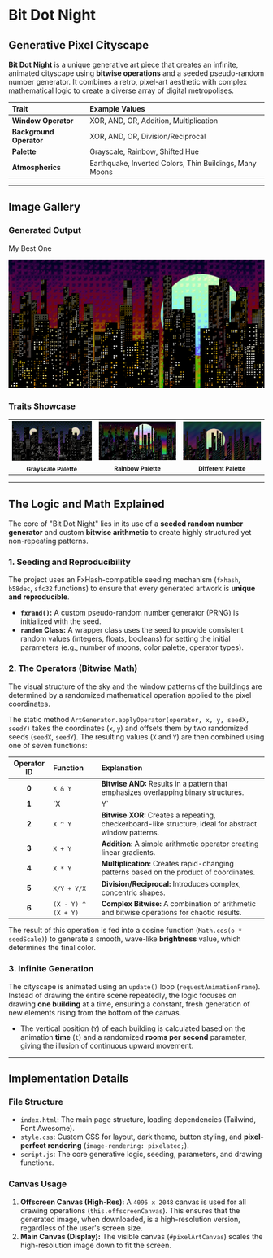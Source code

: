 # Bit Dot Night

## Generative Pixel Cityscape

**Bit Dot Night** is a unique generative art piece that creates an infinite, animated cityscape using **bitwise operations** and a seeded pseudo-random number generator. It combines a retro, pixel-art aesthetic with complex mathematical logic to create a diverse array of digital metropolises.

| Trait | Example Values |
| :--- | :--- |
| **Window Operator** | XOR, AND, OR, Addition, Multiplication |
| **Background Operator**| XOR, AND, OR, Division/Reciprocal |
| **Palette** | Grayscale, Rainbow, Shifted Hue |
| **Atmospherics** | Earthquake, Inverted Colors, Thin Buildings, Many Moons |

---

## Image Gallery

### Generated Output

My Best One

![My Best Generation](bit-dot-city-20250713-201426.png)

### Traits Showcase

<table width="100%">
  <tr>
    <td align="center">
      <img src="bit-dot-city-20250713-200212.png" alt="Grayscale City Trait" width="250"/>
      <br>
      <sub><b>Grayscale Palette</b></sub>
    </td>
    <td align="center">
      <img src="bit-dot-city-20250713-201438.png" alt="Grayscale City Trait" width="250"/>
      <br>
      <sub><b>Rainbow Palette</b></sub>
    </td>
    <td align="center">
      <img src="bit-dot-city-20250713-200218.png" alt="Grayscale City Trait" width="250"/>
      <br>
      <sub><b>Different Palette</b></sub>
    </td>
  </tr>
</table>

---

## The Logic and Math Explained

The core of "Bit Dot Night" lies in its use of a **seeded random number generator** and custom **bitwise arithmetic** to create highly structured yet non-repeating patterns.

### 1. Seeding and Reproducibility

The project uses an FxHash-compatible seeding mechanism (`fxhash`, `b58dec`, `sfc32` functions) to ensure that every generated artwork is **unique and reproducible**.

* **`fxrand()`:** A custom pseudo-random number generator (PRNG) is initialized with the seed.
* **`random` Class:** A wrapper class uses the seed to provide consistent random values (integers, floats, booleans) for setting the initial parameters (e.g., number of moons, color palette, operator types).

### 2. The Operators (Bitwise Math)

The visual structure of the sky and the window patterns of the buildings are determined by a randomized mathematical operation applied to the pixel coordinates.

The static method `ArtGenerator.applyOperator(operator, x, y, seedX, seedY)` takes the coordinates (`x`, `y`) and offsets them by two randomized seeds (`seedX`, `seedY`). The resulting values (`X` and `Y`) are then combined using one of seven functions:

| Operator ID | Function | Explanation |
| :---: | :--- | :--- |
| **0** | `X & Y` | **Bitwise AND:** Results in a pattern that emphasizes overlapping binary structures. |
| **1** | `X | Y` | **Bitwise OR:** Creates a denser, more connected pattern. |
| **2** | `X ^ Y` | **Bitwise XOR:** Creates a repeating, checkerboard-like structure, ideal for abstract window patterns. |
| **3** | `X + Y` | **Addition:** A simple arithmetic operator creating linear gradients. |
| **4** | `X * Y` | **Multiplication:** Creates rapid-changing patterns based on the product of coordinates. |
| **5** | `X/Y + Y/X`| **Division/Reciprocal:** Introduces complex, concentric shapes. |
| **6** | `(X - Y) ^ (X + Y)` | **Complex Bitwise:** A combination of arithmetic and bitwise operations for chaotic results. |

The result of this operation is fed into a cosine function (`Math.cos(o * seedScale)`) to generate a smooth, wave-like **brightness** value, which determines the final color.

### 3. Infinite Generation

The cityscape is animated using an `update()` loop (`requestAnimationFrame`). Instead of drawing the entire scene repeatedly, the logic focuses on drawing **one building** at a time, ensuring a constant, fresh generation of new elements rising from the bottom of the canvas.

* The vertical position (`Y`) of each building is calculated based on the animation **time** (`t`) and a randomized **rooms per second** parameter, giving the illusion of continuous upward movement.

---

## Implementation Details

### File Structure

* `index.html`: The main page structure, loading dependencies (Tailwind, Font Awesome).
* `style.css`: Custom CSS for layout, dark theme, button styling, and **pixel-perfect rendering** (`image-rendering: pixelated;`).
* `script.js`: The core generative logic, seeding, parameters, and drawing functions.

### Canvas Usage

1.  **Offscreen Canvas (High-Res):** A `4096 x 2048` canvas is used for all drawing operations (`this.offscreenCanvas`). This ensures that the generated image, when downloaded, is a high-resolution version, regardless of the user's screen size.
2.  **Main Canvas (Display):** The visible canvas (`#pixelArtCanvas`) scales the high-resolution image down to fit the screen.

